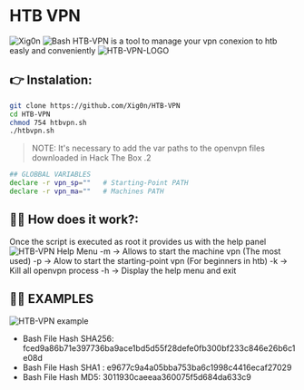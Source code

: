 # HTB VPN
![Xig0n](https://img.shields.io/badge/Powered%20by-Xig0n-D04848?style=for-the-badge&logo=cyberdefenders&logoColor=D04848) ![Bash](https://img.shields.io/badge/Bash-Scripting-blue?style=for-the-badge&logo=gnubash&logoColor=ffffff)
HTB-VPN is a tool to manage your vpn conexion to htb easly and conveniently
![HTB-VPN-LOGO](./img/logo-htb-vpn.png)

## 👉 Instalation:
```bash
git clone https://github.com/Xig0n/HTB-VPN
cd HTB-VPN
chmod 754 htbvpn.sh
./htbvpn.sh
```

> NOTE: It's necessary to add the var paths to the openvpn files downloaded in Hack The Box .2

```bash
## GLOBBAL VARIABLES
declare -r vpn_sp=""   # Starting-Point PATH 
declare -r vpn_ma=""   # Machines PATH
```

## 🤷‍♂️ How does it work?:
Once the script is executed as root it provides us with the help panel
![HTB-VPN Help Menu](./img/help_menu.png)
    -m -> Allows to start the machine vpn (The most used)
    -p -> Alow to start the starting-point vpn (For beginners in htb)
    -k -> Kill all openvpn process
    -h -> Display the help menu and exit

## 🧑‍💻 EXAMPLES
![HTB-VPN example](./img/start_starting_point.png)

- Bash File Hash SHA256: fced9a86b71e397736ba9ace1bd5d55f28defe0fb300bf233c846e26b6c1e08d   
- Bash File Hash SHA1 : e9677c9a4a05bba753ba6c1998c4416ecaf27029
- Bash   File Hash MD5: 3011930caeeaa360075f5d684da633c9

